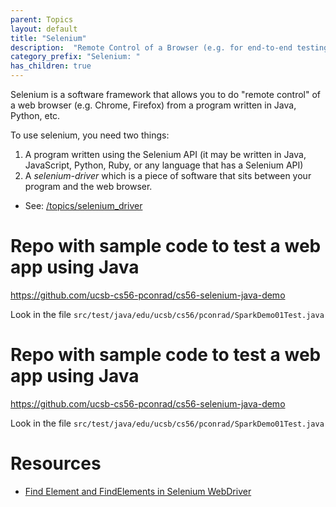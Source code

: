 ```yaml
---
parent: Topics
layout: default
title: "Selenium"
description:  "Remote Control of a Browser (e.g. for end-to-end testing of webapps, web scraping)"
category_prefix: "Selenium: "
has_children: true
---
```


Selenium is a software framework that allows you to do "remote control" of a web browser (e.g. Chrome, Firefox) from a program written
in Java, Python, etc.

To use selenium, you need two things:

1.  A program written using the Selenium API (it may be written in Java, JavaScript, Python, Ruby, or any language that has a Selenium API)
1.  A *selenium-driver* which is a piece of software that sits between your program and the web browser.
   * See: [/topics/selenium_driver](/topics/selenium_driver)


# Repo with sample code to test a web app using Java

<https://github.com/ucsb-cs56-pconrad/cs56-selenium-java-demo>

Look in the file  `src/test/java/edu/ucsb/cs56/pconrad/SparkDemo01Test.java`



# Repo with sample code to test a web app using Java

<https://github.com/ucsb-cs56-pconrad/cs56-selenium-java-demo>

Look in the file  `src/test/java/edu/ucsb/cs56/pconrad/SparkDemo01Test.java`


# Resources
* [Find Element and FindElements in Selenium WebDriver](https://www.guru99.com/find-element-selenium.html)
